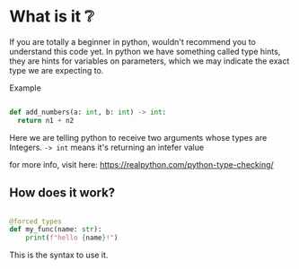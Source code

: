 # What is it ❔
If you are totally a beginner in python, wouldn't recommend you to understand this code yet.
In python we have something called type hints, they are hints for variables on parameters,
which we may indicate the exact type we are expecting to. 

Example

```py

def add_numbers(a: int, b: int) -> int:
  return n1 + n2
```

Here we are telling python to receive two arguments whose types are Integers. `-> int` means it's returning an intefer value

for more info, visit here: https://realpython.com/python-type-checking/

## How does it work?

```py

@forced_types
def my_func(name: str):
    print(f"hello {name}!")
```

This is the syntax to use it.
